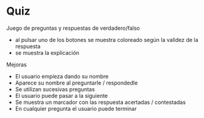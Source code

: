 # Quiz

Juego de preguntas y respuestas de verdadero/falso

- al pulsar uno de los botones se muestra coloreado según la validez de la respuesta
- se muestra la explicación

Mejoras

- El usuario empieza dando su nombre
- Aparece su nombre al preguntarle / respondedle
- Se utilizan sucesivas preguntas
- El usuario puede pasar a la siguiente
- Se muestra un marcador con las respuesta acertadas / contestadas
- En cualquier pregunta el usuario puede terminar